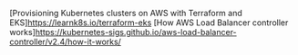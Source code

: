 [Provisioning Kubernetes clusters on AWS with Terraform and EKS]https://learnk8s.io/terraform-eks
[How AWS Load Balancer controller works]https://kubernetes-sigs.github.io/aws-load-balancer-controller/v2.4/how-it-works/
